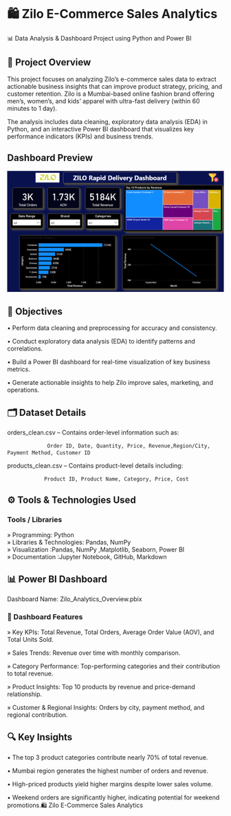 # 🛍️ Zilo E-Commerce Sales Analytics
📊 Data Analysis & Dashboard Project using Python and Power BI
## 🧩 Project Overview

This project focuses on analyzing Zilo’s e-commerce sales data to extract actionable business insights that can improve product strategy, pricing, and customer retention.
Zilo is a Mumbai-based online fashion brand offering men’s, women’s, and kids’ apparel with ultra-fast delivery (within 60 minutes to 1 day).

The analysis includes data cleaning, exploratory data analysis (EDA) in Python, and an interactive Power BI dashboard that visualizes key performance indicators (KPIs) and business trends.

## Dashboard Preview
![Dashboard Screenshot](/Screenshot%202025-10-07%20193303.png)



## 🎯 Objectives

• Perform data cleaning and preprocessing for accuracy and consistency.

• Conduct exploratory data analysis (EDA) to identify patterns and correlations.

• Build a Power BI dashboard for real-time visualization of key business metrics.

• Generate actionable insights to help Zilo improve sales, marketing, and operations.

## 🗂️ Dataset Details

orders_clean.csv – Contains order-level information such as:

                 Order ID, Date, Quantity, Price, Revenue,Region/City, Payment Method, Customer ID

products_clean.csv – Contains product-level details including:

                Product ID, Product Name, Category, Price, Cost


## ⚙️ Tools & Technologies Used
### 	Tools / Libraries
» Programming:	Python<br>
» Libraries & Technologies: Pandas, NumPy	<br>
» Visualization :Pandas, NumPy	,Matplotlib, Seaborn, Power BI<br>
» Documentation	:Jupyter Notebook, GitHub, Markdown<br>

## 📊 Power BI Dashboard

Dashboard Name: Zilo_Analytics_Overview.pbix

### 🔹 Dashboard Features

» Key KPIs: Total Revenue, Total Orders, Average Order Value (AOV), and Total Units Sold.

» Sales Trends: Revenue over time with monthly comparison.

» Category Performance: Top-performing categories and their contribution to total revenue.

» Product Insights: Top 10 products by revenue and price-demand relationship.

» Customer & Regional Insights: Orders by city, payment method, and regional contribution.

## 🔍 Key Insights

• The top 3 product categories contribute nearly 70% of total revenue.

• Mumbai region generates the highest number of orders and revenue.

• High-priced products yield higher margins despite lower sales volume.

• Weekend orders are significantly higher, indicating potential for weekend promotions.🛍️ Zilo E-Commerce Sales Analytics
